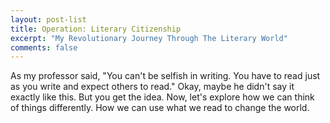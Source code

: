 ```yaml
---
layout: post-list
title: Operation: Literary Citizenship
excerpt: "My Revolutionary Journey Through The Literary World"
comments: false
---
```

As my professor said, "You can't be selfish in writing. You have to read just as you write and expect others to read." Okay, maybe he didn't say it exactly like this. But you get the idea. Now, let's explore how we can think of things differently. How we can use what we read to change the world. 
